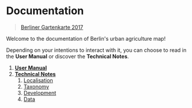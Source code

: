 # Documentation

> [Berliner Gartenkarte 2017](https://github.com/gartenkarte/gartenkarte-2017/)

Welcome to the documentation of Berlin's urban agriculture map!

Depending on your intentions to interact with it, you can choose to read in the **User Manual** or discover the **Technical Notes**.

1. **[User Manual](./01_user-manual.md)**
2. **[Technical Notes](./02_technical-notes.md)**
    1. [Localisation](./021_localisation.md)
    2. [Taxonomy](./022_vocabulary.md)
    3. [Development](./023_development.md)
    4. [Data](./024_data.md)
